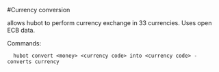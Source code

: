 #Currency conversion

allows hubot to perform currency exchange in 33 currencies. Uses open ECB data.

Commands:
```
  hubot convert <money> <currency code> into <currency code> - converts currency
```